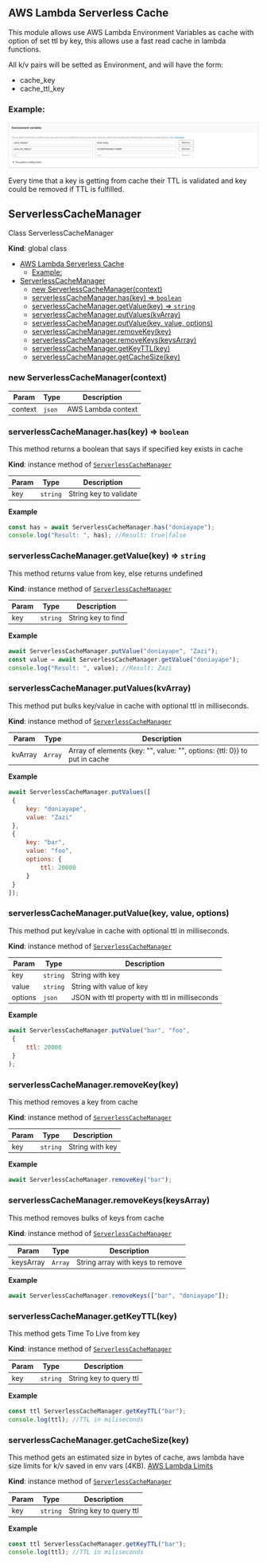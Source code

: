 ## AWS Lambda Serverless Cache
This module allows use AWS Lambda Environment Variables as cache with option of set ttl by key, this allows use a fast read cache in lambda functions. 

All k/v pairs will be setted as Environment, and will have the form:
* cache_key
* cache_ttl_key

### Example:
![EnvVars](./envvars.png)

Every time that a key is getting from cache their TTL is validated and key could be removed if TTL is fulfilled.

<a name="ServerlessCacheManager"></a>

## ServerlessCacheManager
Class ServerlessCacheManager

**Kind**: global class  

- [AWS Lambda Serverless Cache](#aws-lambda-serverless-cache)
  - [Example:](#example)
- [ServerlessCacheManager](#serverlesscachemanager)
  - [new ServerlessCacheManager(context)](#new-serverlesscachemanagercontext)
  - [serverlessCacheManager.has(key) ⇒ <code>boolean</code>](#serverlesscachemanagerhaskey-%E2%87%92-codebooleancode)
  - [serverlessCacheManager.getValue(key) ⇒ <code>string</code>](#serverlesscachemanagergetvaluekey-%E2%87%92-codestringcode)
  - [serverlessCacheManager.putValues(kvArray)](#serverlesscachemanagerputvalueskvarray)
  - [serverlessCacheManager.putValue(key, value, options)](#serverlesscachemanagerputvaluekey-value-options)
  - [serverlessCacheManager.removeKey(key)](#serverlesscachemanagerremovekeykey)
  - [serverlessCacheManager.removeKeys(keysArray)](#serverlesscachemanagerremovekeyskeysarray)
  - [serverlessCacheManager.getKeyTTL(key)](#serverlesscachemanagergetkeyttlkey)
  - [serverlessCacheManager.getCacheSize(key)](#serverlesscachemanagergetcachesizekey)

<a name="new_ServerlessCacheManager_new"></a>

### new ServerlessCacheManager(context)

| Param | Type | Description |
| --- | --- | --- |
| context | <code>json</code> | AWS Lambda context |

<a name="ServerlessCacheManager+has"></a>

### serverlessCacheManager.has(key) ⇒ <code>boolean</code>
This method returns a boolean that says if specified key exists in cache

**Kind**: instance method of [<code>ServerlessCacheManager</code>](#ServerlessCacheManager)  

| Param | Type | Description |
| --- | --- | --- |
| key | <code>string</code> | String key to validate |

**Example**  
```js
const has = await ServerlessCacheManager.has("doniayape");
console.log("Result: ", has); //Result: true|false
```
<a name="ServerlessCacheManager+getValue"></a>

### serverlessCacheManager.getValue(key) ⇒ <code>string</code>
This method returns value from key, else returns undefined

**Kind**: instance method of [<code>ServerlessCacheManager</code>](#ServerlessCacheManager)  

| Param | Type | Description |
| --- | --- | --- |
| key | <code>string</code> | String key to find |

**Example**  
```js
await ServerlessCacheManager.putValue("doniayape", "Zazi");
const value = await ServerlessCacheManager.getValue("doniayape");
console.log("Result: ", value); //Result: Zazi
```
<a name="ServerlessCacheManager+putValues"></a>

### serverlessCacheManager.putValues(kvArray)
This method put bulks key/value in cache with optional ttl in milliseconds.

**Kind**: instance method of [<code>ServerlessCacheManager</code>](#ServerlessCacheManager)  

| Param | Type | Description |
| --- | --- | --- |
| kvArray | <code>Array</code> | Array of elements {key: "", value: "", options: {ttl: 0}} to put in cache |

**Example**  
```js
await ServerlessCacheManager.putValues([
 {
     key: "doniayape", 
     value: "Zazi"
 },
 {
     key: "bar", 
     value: "foo",
     options: {
         ttl: 20000
     }
 }
]);
```
<a name="ServerlessCacheManager+putValue"></a>

### serverlessCacheManager.putValue(key, value, options)
This method put key/value in cache with optional ttl in milliseconds.

**Kind**: instance method of [<code>ServerlessCacheManager</code>](#ServerlessCacheManager)  

| Param | Type | Description |
| --- | --- | --- |
| key | <code>string</code> | String with key |
| value | <code>string</code> | String with value of key |
| options | <code>json</code> | JSON with ttl property with ttl in milliseconds |

**Example**  
```js
await ServerlessCacheManager.putValue("bar", "foo", 
 {
     ttl: 20000
 }
);
```
<a name="ServerlessCacheManager+removeKey"></a>

### serverlessCacheManager.removeKey(key)
This method removes a key from cache

**Kind**: instance method of [<code>ServerlessCacheManager</code>](#ServerlessCacheManager)  

| Param | Type | Description |
| --- | --- | --- |
| key | <code>string</code> | String with key |

**Example**  
```js
await ServerlessCacheManager.removeKey("bar");
```
<a name="ServerlessCacheManager+removeKeys"></a>

### serverlessCacheManager.removeKeys(keysArray)
This method removes bulks of keys from cache

**Kind**: instance method of [<code>ServerlessCacheManager</code>](#ServerlessCacheManager)  

| Param | Type | Description |
| --- | --- | --- |
| keysArray | <code>Array</code> | String array with keys to remove |

**Example**  
```js
await ServerlessCacheManager.removeKeys(["bar", "doniayape"]);
```
<a name="ServerlessCacheManager+getKeyTTL"></a>

### serverlessCacheManager.getKeyTTL(key)
This method gets Time To Live from key

**Kind**: instance method of [<code>ServerlessCacheManager</code>](#ServerlessCacheManager)  

| Param | Type | Description |
| --- | --- | --- |
| key | <code>string</code> | String key to query ttl |

**Example**  
```js
const ttl ServerlessCacheManager.getKeyTTL("bar");
console.log(ttl); //TTL in miliseconds
```
<a name="ServerlessCacheManager+getCacheSize"></a>

### serverlessCacheManager.getCacheSize(key)
This method gets an estimated size in bytes of cache, aws lambda have size limits for k/v saved in env vars (4KB). [AWS Lambda Limits](https://docs.aws.amazon.com/lambda/latest/dg/limits.html)

**Kind**: instance method of [<code>ServerlessCacheManager</code>](#ServerlessCacheManager)  

| Param | Type | Description |
| --- | --- | --- |
| key | <code>string</code> | String key to query ttl |

**Example**  
```js
const ttl ServerlessCacheManager.getKeyTTL("bar");
console.log(ttl); //TTL in miliseconds
```
